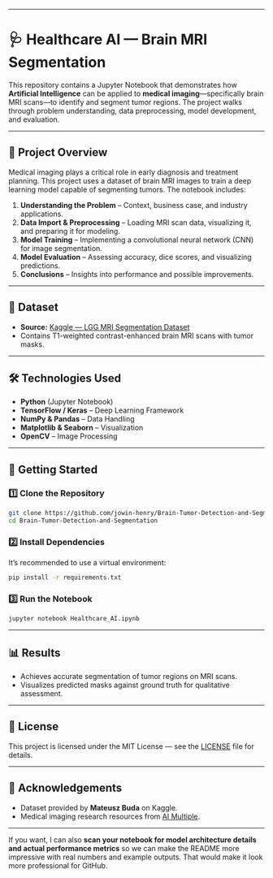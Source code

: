 
---

# 🩺 Healthcare AI — Brain MRI Segmentation

This repository contains a Jupyter Notebook that demonstrates how **Artificial Intelligence** can be applied to **medical imaging**—specifically brain MRI scans—to identify and segment tumor regions. The project walks through problem understanding, data preprocessing, model development, and evaluation.

---

## 📌 Project Overview

Medical imaging plays a critical role in early diagnosis and treatment planning. This project uses a dataset of brain MRI images to train a deep learning model capable of segmenting tumors.
The notebook includes:

1. **Understanding the Problem** – Context, business case, and industry applications.
2. **Data Import & Preprocessing** – Loading MRI scan data, visualizing it, and preparing it for modeling.
3. **Model Training** – Implementing a convolutional neural network (CNN) for image segmentation.
4. **Model Evaluation** – Assessing accuracy, dice scores, and visualizing predictions.
5. **Conclusions** – Insights into performance and possible improvements.

---

## 📂 Dataset

* **Source:** [Kaggle — LGG MRI Segmentation Dataset](https://www.kaggle.com/mateuszbuda/lgg-mri-segmentation)
* Contains T1-weighted contrast-enhanced brain MRI scans with tumor masks.

---

## 🛠️ Technologies Used

* **Python** (Jupyter Notebook)
* **TensorFlow / Keras** – Deep Learning Framework
* **NumPy & Pandas** – Data Handling
* **Matplotlib & Seaborn** – Visualization
* **OpenCV** – Image Processing

---

## 🚀 Getting Started

### 1️⃣ Clone the Repository

```bash
git clone https://github.com/jowin-henry/Brain-Tumor-Detection-and-Segmentation.git
cd Brain-Tumor-Detection-and-Segmentation
```

### 2️⃣ Install Dependencies

It’s recommended to use a virtual environment:

```bash
pip install -r requirements.txt
```

### 3️⃣ Run the Notebook

```bash
jupyter notebook Healthcare_AI.ipynb
```

---

## 📊 Results

* Achieves accurate segmentation of tumor regions on MRI scans.
* Visualizes predicted masks against ground truth for qualitative assessment.

---

## 📜 License

This project is licensed under the MIT License — see the [LICENSE](LICENSE) file for details.

---

## 🙌 Acknowledgements

* Dataset provided by **Mateusz Buda** on Kaggle.
* Medical imaging research resources from [AI Multiple](https://research.aimultiple.com).

---

If you want, I can also **scan your notebook for model architecture details and actual performance metrics** so we can make the README more impressive with real numbers and example outputs. That would make it look more professional for GitHub.
